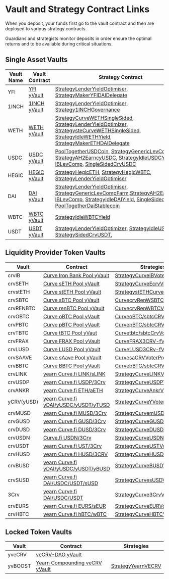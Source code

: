 # Vault and Strategy Contract Links

When you deposit, your funds first go to the vault contract and then are deployed to various strategy contracts.

Guardians and strategists monitor deposits in order ensure the optimal returns and to be available during critical situations. 

## Single Asset Vaults

| Vault Name                | Vault Contract | Strategy Contract          |
|---------------------------|----------------|----------------------------|
|YFI|[YFI yVault](https://etherscan.io/address/0xE14d13d8B3b85aF791b2AADD661cDBd5E6097Db1)|[StrategyLenderYieldOptimiser](https://etherscan.io/address/0x6a97FC93e39b3f792f1fD6e01565ff412B002D20#code), [StrategyMakerYFIDAIDelegate](https://etherscan.io/address/0xd7c172cBB4BeE22511611e92377b0fB375bbFd43)|
|1INCH|[1INCH yVault](https://etherscan.io/address/0xB8C3B7A2A618C552C23B1E4701109a9E756Bab67)|[StrategyLenderYieldOptimiser](https://etherscan.io/address/0x86eD4F77d40182b8686a25e125FB3f5a04203CaA), [Strategy1INCHGovernance](0xB12F6A5776EDd2e923fD1Ce93041B2000A22dDc7)|
|WETH|[WETH yVault](https://etherscan.io/address/0xa9fE4601811213c340e850ea305481afF02f5b28)|[StrategyCurveWETHSingleSided](https://etherscan.io/address/0xda988eBb26F505246C59Ba26514340B634F9a7a2), [StrategyLenderYieldOptimizer](https://etherscan.io/address/0xeE697232DF2226c9fB3F02a57062c4208f287851), [StrategysteCurveWETHSingleSided](https://etherscan.io/address/0xeE697232DF2226c9fB3F02a57062c4208f287851), [StrategyIdleWETHYield](https://etherscan.io/address/0x030bFfF524BbE7A77C789A0993cE8EF23cF8Efe9), [StrategyMakerETHDAIDelegate](https://etherscan.io/address/0x0E5397B8547C128Ee20958286436b7BC3f9faAa4)|
|USDC|[USDC yVault](https://etherscan.io/address/0x5f18c75abdae578b483e5f43f12a39cf75b973a9)|[PoolTogetherUSDCoin](https://etherscan.io/address/0x387fCa8d7e2e09655b4F49548607B55C0580fC63), [StrategyGenericLevCompFarm](https://etherscan.io/address/0x4d7d4485fd600c61d840ccbec328bfd76a050f87), [StrategyAH2EarncyUSDC](https://etherscan.io/address/0x86Aa49bf28d03B1A4aBEb83872cFC13c89eB4beD#code), [StrategyIdleUSDCYield](https://etherscan.io/address/0x414D8F5c21dAF33105eE6416bcdA99a50A47C0e5#code), [IBLevComp](https://etherscan.io/address/0xE68A8565B4F837BDa10e2e917BFAaa562e1cD143), [SingleSidedCrvUSDC](https://etherscan.io/address/0x80af28cb1e44C44662F144475d7667C9C0aaB3C3)|
|HEGIC|[HEGIC yVault](https://etherscan.io/address/0xe11ba472f74869176652c35d30db89854b5ae84d)|[StrategyHegicETH](https://etherscan.io/address/0x41d638024c525c70a53b883608048e705e061f2c), [StrategyHegicWBTC](https://etherscan.io/address/0x0ce77bc655afaac83947c2e859819185966ca825), [StrategyLenderYieldOptimiser](https://etherscan.io/address/0x0cf55d57d241161e0ec68e72cbb175dbfe84173a)|
|DAI|[DAI yVault](https://etherscan.io/address/0x19d3364a399d251e894ac732651be8b0e4e85001)|[StrategyLenderYieldOptimiser](https://etherscan.io/address/0x32b8C26d0439e1959CEa6262CBabC12320b384c4), [StrategyGenericLevCompFarm](https://etherscan.io/address/0x4031afd3b0f71bace9181e554a9e680ee4abe7df),[StrategyAH2EarncyDAI](https://etherscan.io/address/0x7D960F3313f3cB1BBB6BF67419d303597F3E2Fa8), [IBLevComp](https://etherscan.io/address/0x80af28cb1e44C44662F144475d7667C9C0aaB3C3), [StrategyIdleDAIYield](https://etherscan.io/address/0x9b8F90078E74AcaD449798554f1bE3F4157C932D), [SingleSidedCrvDAI](https://etherscan.io/address/0x6a6B94A78cBA0F55BC4D41b37f2229427800B4dA), [PoolTogetherDaiStablecoin](https://etherscan.io/address/0x57e848A6915455a7e77CF0D55A1474bEFd9C374d)|
|WBTC|[WBTC yVault](https://etherscan.io/address/0xcb550a6d4c8e3517a939bc79d0c7093eb7cf56b5)|[StrategyIdleWBTCYield](https://etherscan.io/address/0x3E14d864E4e82eD98849Bf666971f39Cf49Ca986)|
|USDT|[USDT yVault](https://etherscan.io/address/0x7Da96a3891Add058AdA2E826306D812C638D87a7)|[StrategyLenderYieldOptimizer](https://etherscan.io/address/0x2f87c5e8396F0C41b86aad4F3C8358aB21681952), [StrategyIdleUSDTYield](https://etherscan.io/address/0x01b54c320d6B3057377cbc71d953d1BBa84df44e), [StrategySidedCrvUSDT](https://etherscan.io/address/0x01b54c320d6B3057377cbc71d953d1BBa84df44e),|


## Liquidity Provider Token Vaults

| Vault                     | Contract       | Strategies                 |
|---------------------------|----------------|----------------------------|
|crvIB|[Curve Iron Bank Pool yVault](https://etherscan.io/address/0x27b7b1ad7288079A66d12350c828D3C00A6F07d7)|[StrategyCurveIBVoterProxy](https://etherscan.io/address/0x5148C3124B42e73CA4e15EEd1B304DB59E0F2AF7)|
|crvSETH|[Curve sETH Pool yVault](https://etherscan.io/address/0x986b4AFF588a109c09B50A03f42E4110E29D353F)|[StrategyCurveEcrvVoterProxy](https://etherscan.io/address/0xB5F6747147990c4ddCeBbd0d4ef25461a967D079#code)|
|crvstETH|[Curve stETH Pool yVault](https://etherscan.io/address/0xdcd90c7f6324cfa40d7169ef80b12031770b4325)|[StrategystETHCurve](https://etherscan.io/address/0xebfc9451d19e8dbf36aaf547855b4dc789ca793c)|
|crvSBTC|[Curve sBTC Pool yVault](https://etherscan.io/address/0x8414Db07a7F743dEbaFb402070AB01a4E0d2E45e)|[CurvecrvRenWSBTCVoterProxy](https://etherscan.io/address/0xdD92491B9F55620C043d55D25620a7B126451ddD)|
|crvRENBTC|[Curve renBTC Pool yVault](https://etherscan.io/address/0x7047F90229a057C13BF847C0744D646CFb6c9E1A)|[CurvecrvRenWBTCVoterProxy](https://etherscan.io/address/0x2A94A56fBEE72ACEC39ea0269c1356a8DFbC4765)|
|crvOBTC|[Curve oBTC Pool yVault](https://etherscan.io/address/0xe9Dc63083c464d6EDcCFf23444fF3CFc6886f6FB)|[CurveoBTC/sbtcCRVVoterProxy](https://etherscan.io/address/0x24579b82E06aBe25C8ffC4Ee6C2dB676e57F1a32)|
|crvPBTC|[Curve pBTC Pool yVault](https://etherscan.io/address/0x3c5DF3077BcF800640B5DAE8c91106575a4826E6)|[CurvepBTC/sbtcCRVVoterProxy](https://medium.com/yearn-state-of-the-vaults/the-vaults-at-yearn-9237905ffed3)|
|crvTBTC|[Curve tBTC Pool yVaut](https://etherscan.io/address/0x23D3D0f1c697247d5e0a9efB37d8b0ED0C464f7f)|[Curvetbtc/sbtcCrvVoterProxy](https://medium.com/yearn-state-of-the-vaults/the-vaults-at-yearn-9237905ffed3)|
|crvFRAX|[Curve FRAX Pool yVault](https://etherscan.io/address/0xB4AdA607B9d6b2c9Ee07A275e9616B84AC560139#code)|[CurveFRAX3CRV-fVoterProxy](https://etherscan.io/address/0xb622F17e1ba8C51b9BD760Fb37994a55b1e5CD85#code)|
|crvLUSD|[Curve LUSD Pool yVault](https://etherscan.io/address/0x5fA5B62c8AF877CB37031e0a3B2f34A78e3C56A6#code)|[CurveLUSD3CRv-fVoterProxy](https://etherscan.io/address/0x21e5a745d77430568C074569C06e6c765922626a#code)|
|crvSAAVE|[Curve sAave Pool yVault](https://etherscan.io/address/0xb4D1Be44BfF40ad6e506edf43156577a3f8672eC#code)|[CurvesaCRVVoterProxy](https://etherscan.io/address/0xE73817de3418bB44A4FeCeBa53Aa835333C550e7#code)|
|crvBBTC|[Curve BBTC Pool yVault](https://etherscan.io/address/0x8fA3A9ecd9EFb07A8CE90A6eb014CF3c0E3B32Ef)|[CurvebBTC/sbtcCRVVoterProxy](https://etherscan.io/address/0xABCBB67Ef2757bCCff074014658d9BD13f559632)|
|crvLINK|[yearn Curve.fi LINK/sLINK](https://etherscan.io/address/0x96Ea6AF74Af09522fCB4c28C269C26F59a31ced6)|[StrategyCurveLINKVoterProxy](https://etherscan.io/address/0x153Fe8894a76f14bC8c8B02Dd81eFBB6d24E909f)|
|crvUSDP|[yearn Curve.fi USDP/3Crv](https://etherscan.io/address/0x1B5eb1173D2Bf770e50F10410C9a96F7a8eB6e75)|[StrategyCurveUSDPVoterProxy](https://etherscan.io/address/0xDdf11AEB5Ce1E91CF19C7E2374B0F7A88803eF36)|
|crvANKR|[yearn Curve.fi ETH/aETH](https://etherscan.io/address/0xE625F5923303f1CE7A43ACFEFd11fd12f30DbcA4#code)|[StrategyCurveAnkrVoterProxy](https://etherscan.io/address/0xBdCeae91e10A80dbD7ad5e884c86EAe56b075Caa#code)|
|yCRV(yUSD)|[yearn Curve.fi yDAI/yUSDC/yUSDT/yTUSD](https://etherscan.io/address/0x5dbcf33d8c2e976c6b560249878e6f1491bca25c)|[StrategyCurveYVoterProxy](https://etherscan.io/address/0x07DB4B9b3951094B9E278D336aDf46a036295DE7#code)|
|crvMUSD|[yearn Curve.fi MUSD/3Crv](https://etherscan.io/address/0x0FCDAeDFb8A7DfDa2e9838564c5A1665d856AFDF#code)|[StrategyCurvemUSDVoterProxy](https://etherscan.io/address/0xBA0c07BBE9C22a1ee33FE988Ea3763f21D0909a0#code)|
|crvGUSD|[yearn Curve.fi GUSD/3Crv](https://etherscan.io/address/0xcC7E70A958917cCe67B4B87a8C30E6297451aE98#code)|[StrategyCurveGUSDVoterProxy](https://etherscan.io/address/0xD42eC70A590C6bc11e9995314fdbA45B4f74FABb#code)|
|crvDUSD|[yearn Curve.fi DUSD/3Crv](https://etherscan.io/address/0x8e6741b456a074F0Bc45B8b82A755d4aF7E965dF#code)|[StrategyCurveDUSDVoterProx](https://etherscan.io/address/0x33F3f002b8f812f3E087E9245921C8355E777231#code)|
|crvUSDN|[Curve.fi USDN/3Crv](https://etherscan.io/address/0x4f3E8F405CF5aFC05D68142F3783bDfE13811522)|[StrategyCurveUSDNVoterProxy](https://etherscan.io/address/0x406813fF2143d178d1Ebccd2357C20A424208912#code)|
|crvUSDT|[yearn Curve.fi UST/3Crv](https://etherscan.io/address/0xF6C9E9AF314982A4b38366f4AbfAa00595C5A6fC#code)|[StrategyCurveUSTVoterProxy](https://etherscan.io/address/0x3be2717DA725f43b7d6C598D8f76AeC43e231B99#code)
|crvHUSD|[yearn Curve.fi HUSD/3CRV](https://etherscan.io/address/0x39546945695DCb1c037C836925B355262f551f55#code)|[StrategyCurveHUSDVoterProxy](https://etherscan.io/address/0xb21C4d2f7b2F29109FF6243309647A01bEB9950a#code)|
|crvBUSD|[yearn Curve.fi yDAI/yUSDC/yUSDT/yBUSD](https://etherscan.io/address/0x2994529C0652D127b7842094103715ec5299bBed#code)|[StrategyCurveBUSDVoterProxy](https://etherscan.io/address/0x112570655b32A8c747845E0215ad139661e66E7F#code)|
|crvSUSD|[yearn Curve.fi DAI/USDC/USDT/sUSD](https://etherscan.io/address/0x5533ed0a3b83F70c3c4a1f69Ef5546D3D4713E44#code)|[StrategyCurvesUSDVoterProxy ](https://etherscan.io/address/0xd7F641697ca4e0e19F6C9cF84989ABc293D24f84#code)|
|3Crv|[yearn Curve.fi DAI/USDC/USDT](https://etherscan.io/address/0x9cA85572E6A3EbF24dEDd195623F188735A5179f#code)|[StrategyCurve3CrvVoterProxy](https://etherscan.io/address/0xC59601F0CC49baa266891b7fc63d2D5FE097A79D#code)|
|crvEURS|[yearn Curve.fi EURS/sEUR](https://etherscan.io/address/0x98B058b2CBacF5E99bC7012DF757ea7CFEbd35BC#code)|[StrategyCurveEURVoterProxy](https://etherscan.io/address/0x22422825e2dFf23f645b04A3f89190B69f174659#code)|
|crvHBTC|[yearn Curve.fi hBTC/wBTC](https://etherscan.io/token/0x46AFc2dfBd1ea0c0760CAD8262A5838e803A37e5)|[StrategyCurveHBTCVoterProxy](https://etherscan.io/address/0xE02363cB1e4E1B77a74fAf38F3Dbb7d0B70F26D7#code)|

## Locked Token Vaults

| Vault                     | Contract       | Strategies                 |
|---------------------------|----------------|----------------------------|
|yveCRV|[veCRV-DAO yVault](https://etherscan.io/address/0xc5bDdf9843308380375a611c18B50Fb9341f502A#code)||
|yvBOOST|[Yearn Compounding veCRV yVault](https://etherscan.io/address/0x9d409a0A012CFbA9B15F6D4B36Ac57A46966Ab9a)|[StrategyYearnVECRV](https://etherscan.io/address/0x683b5C88D48FcCfB3e778FF0fA954F84cA7Ce9DF)|



